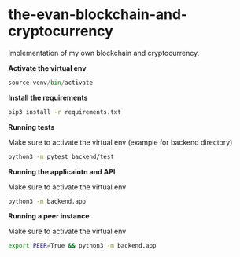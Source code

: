 # the-evan-blockchain-and-cryptocurrency
Implementation of my own blockchain and cryptocurrency.

**Activate the virtual env**
```python
source venv/bin/activate
```

**Install the requirements**
```bash
pip3 install -r requirements.txt
```

**Running tests**

Make sure to activate the virtual env
(example for backend directory)
```bash
python3 -m pytest backend/test
```

**Running the applicaiotn and API**

Make sure to activate the virtual env
```bash
python3 -m backend.app
```

**Running a peer instance**

Make sure to activate the virtual env
```bash
export PEER=True && python3 -m backend.app
```